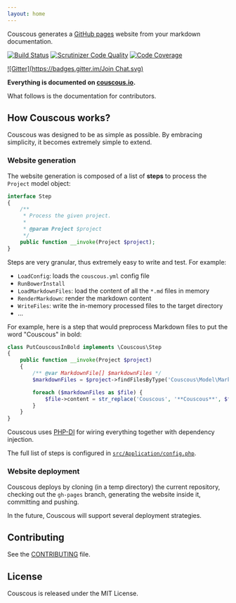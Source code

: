```yaml
---
layout: home
---
```


Couscous generates a [GitHub pages](http://pages.github.com/) website from your markdown documentation.

[![Build Status](https://travis-ci.org/CouscousPHP/Couscous.svg?branch=master)](https://travis-ci.org/CouscousPHP/Couscous)
[![Scrutinizer Code Quality](https://scrutinizer-ci.com/g/CouscousPHP/Couscous/badges/quality-score.png?b=master)](https://scrutinizer-ci.com/g/CouscousPHP/Couscous/?branch=master)
[![Code Coverage](https://scrutinizer-ci.com/g/CouscousPHP/Couscous/badges/coverage.png?b=master)](https://scrutinizer-ci.com/g/CouscousPHP/Couscous/?branch=master)

[![Gitter](https://badges.gitter.im/Join Chat.svg)](https://gitter.im/CouscousPHP/Couscous)

**Everything is documented on [couscous.io](http://couscous.io/).**

What follows is the documentation for contributors.

## How Couscous works?

Couscous was designed to be as simple as possible. By embracing simplicity, it becomes extremely simple to extend.

### Website generation

The website generation is composed of a list of **steps** to process the `Project` model object:

```php
interface Step
{
    /**
     * Process the given project.
     *
     * @param Project $project
     */
    public function __invoke(Project $project);
}
```

Steps are very granular, thus extremely easy to write and test. For example:

- `LoadConfig`: loads the `couscous.yml` config file
- `RunBowerInstall`
- `LoadMarkdownFiles`: load the content of all the `*.md` files in memory
- `RenderMarkdown`: render the markdown content
- `WriteFiles`: write the in-memory processed files to the target directory
- …

For example, here is a step that would preprocess Markdown files to put the word "Couscous" in bold:

```php
class PutCouscousInBold implements \Couscous\Step
{
    public function __invoke(Project $project)
    {
        /** @var MarkdownFile[] $markdownFiles */
        $markdownFiles = $project->findFilesByType('Couscous\Model\MarkdownFile');

        foreach ($markdownFiles as $file) {
            $file->content = str_replace('Couscous', '**Couscous**', $file->content);
        }
    }
}
```

Couscous uses [PHP-DI](http://php-di.org/) for wiring everything together with dependency injection.

The full list of steps is configured in [`src/Application/config.php`](src/Application/config.php).

### Website deployment

Couscous deploys by cloning (in a temp directory) the current repository, checking out the `gh-pages` branch, generating the website inside it, committing and pushing.

In the future, Couscous will support several deployment strategies.

## Contributing

See the [CONTRIBUTING](contributing.md) file.

## License

Couscous is released under the MIT License.
